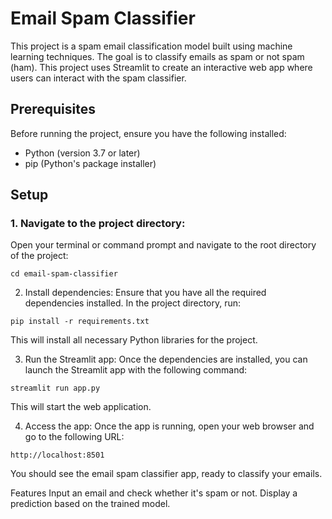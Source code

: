 # Email Spam Classifier

This project is a spam email classification model built using machine learning techniques. The goal is to classify emails as spam or not spam (ham). This project uses Streamlit to create an interactive web app where users can interact with the spam classifier.

## Prerequisites

Before running the project, ensure you have the following installed:

- Python (version 3.7 or later)
- pip (Python's package installer)

## Setup

### 1. Navigate to the project directory:

Open your terminal or command prompt and navigate to the root directory of the project:

```
cd email-spam-classifier
```
2. Install dependencies:
Ensure that you have all the required dependencies installed. In the project directory, run:

```
pip install -r requirements.txt
```
This will install all necessary Python libraries for the project.

3. Run the Streamlit app:
Once the dependencies are installed, you can launch the Streamlit app with the following command:

```
streamlit run app.py
```
This will start the web application.

4. Access the app:
Once the app is running, open your web browser and go to the following URL:
```
http://localhost:8501
```
You should see the email spam classifier app, ready to classify your emails.

Features
Input an email and check whether it's spam or not.
Display a prediction based on the trained model.


